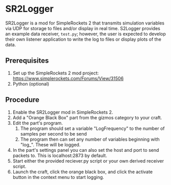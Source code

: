 # SR2Logger
SR2Logger is a mod for SimpleRockets 2 that transmits simulation variables via UDP for storage to files and/or display in real time. S2Logger provides an example data receiver, `test.py`; however, the user is expected to develop their own listener application to write the log to files or display plots of the data.

## Prerequisites

 1. Set up the SimpleRockets 2 mod project: https://www.simplerockets.com/Forums/View/31506
 2. Python (optional)
 
## Procedure

 1. Enable the SR2Logger mod in SimpleRockets 2.
 2. Add a "Orange Black Box" part from the gizmos category to your craft.
 3. Edit the part's program.
     1. The program should set a variable "LogFrequency" to the number of samples per second to be send
     2. The program then can set any number of variables beginning with "log_". These will be logged.
 4. In the part's settings panel you can also set the host and port to send packets to. This is localhost:2873 by default.
 5. Start either the provided reciever.py script or your own derived receiver script.
 6. Launch the craft, click the orange black box, and click the activate button in the context menu to start logging.
 
 
